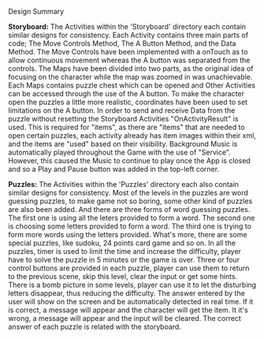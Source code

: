 Design Summary

**Storyboard:**
The Activities within the 'Storyboard' directory each contain similar designs for consistency.
Each Activity contains three main parts of code; The Move Controls Method, The A Button Method, and the Data Method.
The Move Controls have been implemented with a onTouch as to allow continuous movement whereas the A button was separated from the controls.
The Maps have been divided into two parts, as the original idea of focusing on the character while the map was zoomed in was unachievable.
Each Maps contains puzzle chest which can be opened and Other Activities can be accessed through the use of the A button.
To make the character open the puzzles a little more realistic, coordinates have been used to set limitations on the A button.
In order to send and receive Data from the puzzle without resetting the Storyboard Activities "OnActivityResult" is used.
This is required for "items", as there are "items" that are needed to open certain puzzles,
each activity already has item images within their xml, and the items are "used" based on their visibility.
Background Music is automatically played throughout the Game with the use of "Service". However, this caused the Music to continue to
play once the App is closed and so a Play and Pause button was added in the top-left corner.

**Puzzles:**
The Activities within the 'Puzzles' directory each also contain similar designs for consistency.
Most of the levels in the puzzles are word guessing puzzles, to make game not so boring, some other kind of puzzles are also been added.
And there are three forms of word guessing puzzles.
The first one is using all the leters provided to form a word.
The second one is choosing some letters provided to form a word.
The third one is trying to form more words using the letters provided.
What's more, there are some special puzzles, like sudoku, 24 points card game and so on.
In all the puzzles, timer is used to limit the time and increase the difficulty, player have to solve the puzzle in 5 minutes or the game is over.
Three or four control buttons are provided in each puzzle, player can use them to return to the previous scene, skip this level, clear the input or get some hints.
There is a bomb picture in some levels, player can use it to let the disturbing letters disappear, thus reducing the difficulty.
The answer entered by the user will show on the screen and be automatically detected in real time. If it is correct, a message will appear and the character will get the item. It it's wrong, a message will appear and the input will be cleared.
The correct answer of each puzzle is related with the storyboard.

